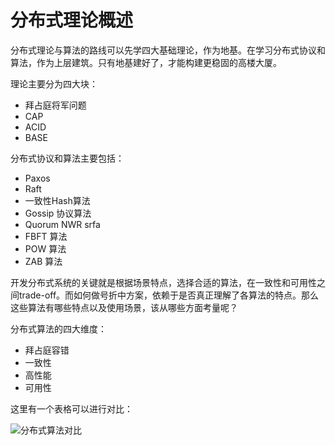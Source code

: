 # 分布式理论概述

分布式理论与算法的路线可以先学四大基础理论，作为地基。在学习分布式协议和算法，作为上层建筑。只有地基建好了，才能构建更稳固的高楼大厦。

理论主要分为四大块：

+ 拜占庭将军问题
+ CAP
+ ACID
+ BASE

分布式协议和算法主要包括：

+ Paxos
+ Raft
+ 一致性Hash算法
+ Gossip 协议算法
+ Quorum NWR srfa
+ FBFT 算法
+ POW 算法
+ ZAB 算法

开发分布式系统的关键就是根据场景特点，选择合适的算法，在一致性和可用性之间trade-off。而如何做号折中方案，依赖于是否真正理解了各算法的特点。那么这些算法有哪些特点以及使用场景，该从哪些方面考量呢？

分布式算法的四大维度：

+ 拜占庭容错
+ 一致性
+ 高性能
+ 可用性

这里有一个表格可以进行对比：

![分布式算法对比](http://cdn.jayh.club/blog/20210317/1plCsNXd82rh.png?imageslim)



